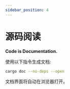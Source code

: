 ```yaml
---
sidebar_position: 4
---
```


# 源码阅读

**Code is Documentation.**

使用以下指令生成文档:

```bash
cargo doc --no-deps --open
```

文档界面将自动在浏览器打开。
